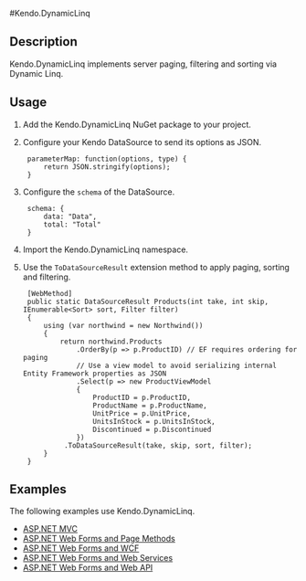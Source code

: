 #Kendo.DynamicLinq

## Description
Kendo.DynamicLinq implements server paging, filtering and sorting via Dynamic Linq.

## Usage
1. Add the Kendo.DynamicLinq NuGet package to your project.
1. Configure your Kendo DataSource to send its options as JSON.

        parameterMap: function(options, type) {
            return JSON.stringify(options);
        }
1. Configure the `schema` of the DataSource.

        schema: {
            data: "Data",
            total: "Total"
        }
1. Import the Kendo.DynamicLinq namespace.
1. Use the `ToDataSourceResult` extension method to apply paging, sorting and filtering.

        [WebMethod]
        public static DataSourceResult Products(int take, int skip, IEnumerable<Sort> sort, Filter filter)
        {
            using (var northwind = new Northwind())
            {
                return northwind.Products
                    .OrderBy(p => p.ProductID) // EF requires ordering for paging
                    // Use a view model to avoid serializing internal Entity Framework properties as JSON
                    .Select(p => new ProductViewModel
                    {
                        ProductID = p.ProductID,
                        ProductName = p.ProductName,
                        UnitPrice = p.UnitPrice,
                        UnitsInStock = p.UnitsInStock,
                        Discontinued = p.Discontinued
                    })
                 .ToDataSourceResult(take, skip, sort, filter);
            }
        }

## Examples

The following examples use Kendo.DynamicLinq.

- [ASP.NET MVC](https://github.com/telerik/kendo-examples-asp-net-mvc/tree/master/grid-crud)
- [ASP.NET Web Forms and Page Methods](https://github.com/telerik/kendo-examples-asp-net/tree/master/grid-page-methods-crud)
- [ASP.NET Web Forms and WCF](https://github.com/telerik/kendo-examples-asp-net/tree/master/grid-wcf-crud)
- [ASP.NET Web Forms and Web Services](https://github.com/telerik/kendo-examples-asp-net/tree/master/grid-web-service-crud)
- [ASP.NET Web Forms and Web API](https://github.com/telerik/kendo-examples-asp-net/tree/master/grid-webapi-crud)
